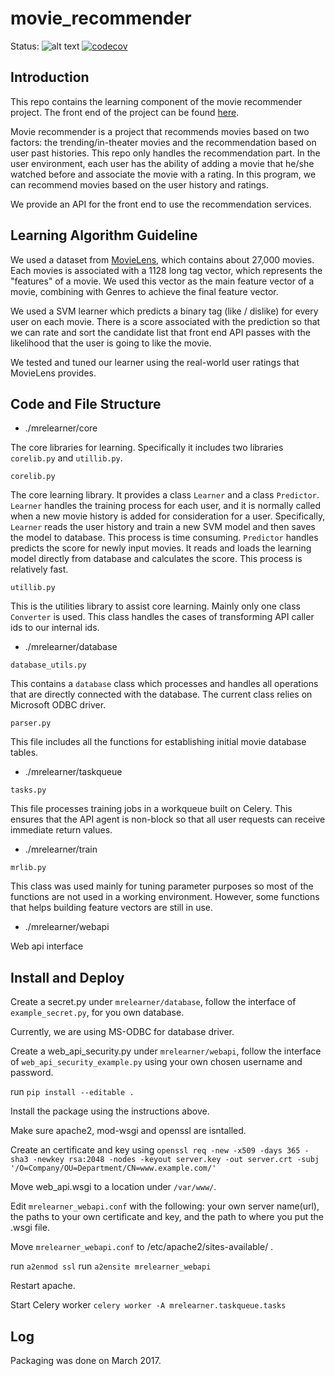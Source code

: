 # movie_recommender

Status:
![alt text](https://travis-ci.com/Slash0BZ/movie_recommender.svg?token=XxdMDeqYpxGFmYzEwzAd&branch=master "Status")
[![codecov](https://codecov.io/gh/Slash0BZ/movie_recommender/branch/master/graph/badge.svg)](https://codecov.io/gh/Slash0BZ/movie_recommender)

## Introduction

This repo contains the learning component of the movie recommender project. The front end of the project can be found [here](https://github.com/rohitramkumar/Movie-Recommender).

Movie recommender is a project that recommends movies based on two factors: the trending/in-theater movies and the recommendation based on user past histories. This repo only handles the recommendation part. In the user environment, each user has the ability of adding a movie that he/she watched before and associate the movie with a rating. In this program, we can recommend movies based on the user history and ratings.

We provide an API for the front end to use the recommendation services.

## Learning Algorithm Guideline

We used a dataset from [MovieLens](https://movielens.org), which contains about 27,000 movies. Each movies is associated with a 1128 long tag vector, which represents the "features" of a movie. We used this vector as the main feature vector of a movie, combining with Genres to achieve the final feature vector. 

We used a SVM learner which predicts a binary tag (like / dislike) for every user on each movie. There is a score associated with the prediction so that we can rate and sort the candidate list that front end API passes with the likelihood that the user is going to like the movie. 

We tested and tuned our learner using the real-world user ratings that MovieLens provides.

## Code and File Structure

* ./mrelearner/core

The core libraries for learning. Specifically it includes two libraries `corelib.py` and `utillib.py`. 

`corelib.py`

The core learning library. It provides a class `Learner` and a class `Predictor`. `Learner` handles the training process for each user, and it is normally called when a new movie history is added for consideration for a user. Specifically, `Learner` reads the user history and train a new SVM model and then saves the model to database. This process is time consuming. `Predictor` handles predicts the score for newly input movies. It reads and loads the learning model directly from database and calculates the score. This process is relatively fast.

`utillib.py`

This is the utilities library to assist core learning. Mainly only one class `Converter` is used. This class handles the cases of transforming API caller ids to our internal ids.

* ./mrelearner/database

`database_utils.py` 

This contains a `database` class which processes and handles all operations that are directly connected with the database. The current class relies on Microsoft ODBC driver.

`parser.py`

This file includes all the functions for establishing initial movie database tables.

* ./mrelearner/taskqueue

`tasks.py`

This file processes training jobs in a workqueue built on Celery. This ensures that the API agent is non-block so that all user requests can receive immediate return values. 

* ./mrelearner/train

`mrlib.py`

This class was used mainly for tuning parameter purposes so most of the functions are not used in a working environment. However, some functions that helps building feature vectors are still in use.
	
* ./mrelearner/webapi

Web api interface

## Install and Deploy

Create a secret.py under ```mrelearner/database```, follow the interface of ```example_secret.py```, for you own database.

Currently, we are using MS-ODBC for database driver.

Create a web_api_security.py under ```mrelearner/webapi```, follow the interface of ```web_api_security_example.py``` using your own chosen username and password.

run ```pip install --editable .```

Install the package using the instructions above.

Make sure apache2, mod-wsgi and openssl are isntalled.

Create an certificate and key using ```openssl req -new -x509 -days 365 -sha3 -newkey rsa:2048 -nodes -keyout server.key -out server.crt -subj '/O=Company/OU=Department/CN=www.example.com/'```

Move web_api.wsgi to a location under ```/var/www/```.

Edit ```mrelearner_webapi.conf``` with the following: your own server name(url), the paths to your own certificate and key, and the path to where you put the .wsgi file.

Move ```mrelearner_webapi.conf``` to /etc/apache2/sites-available/ .

run ```a2enmod ssl```
run ```a2ensite mrelearner_webapi```

Restart apache.

Start Celery worker ```celery worker -A mrelearner.taskqueue.tasks```

## Log

Packaging was done on March 2017.

